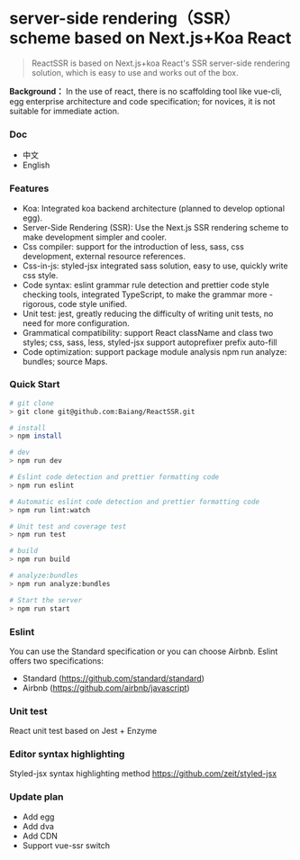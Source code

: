 # server-side rendering（SSR） scheme based on Next.js+Koa React
> ReactSSR is based on Next.js+koa React's SSR server-side rendering solution, which is easy to use and works out of the box.

**Background：** In the use of react, there is no scaffolding tool like vue-cli, egg enterprise architecture and code specification; for novices, it is not suitable for immediate action.

### Doc
- 中文
- English

### Features
- Koa: Integrated koa backend architecture (planned to develop optional egg).
- Server-Side Rendering (SSR): Use the Next.js SSR rendering scheme to make development simpler and cooler.
- Css compiler: support for the introduction of less, sass, css development, external resource references.
- Css-in-js: styled-jsx integrated sass solution, easy to use, quickly write css style.
- Code syntax: eslint grammar rule detection and prettier code style checking tools, integrated TypeScript, to make the grammar more - rigorous, code style unified.
- Unit test: jest, greatly reducing the difficulty of writing unit tests, no need for more configuration.
- Grammatical compatibility: support React className and class two styles; css, sass, less, styled-jsx support autoprefixer prefix auto-fill
- Code optimization: support package module analysis npm run analyze: bundles; source Maps.

### Quick Start

```bash
# git clone
> git clone git@github.com:Baiang/ReactSSR.git

# install
> npm install

# dev
> npm run dev

# Eslint code detection and prettier formatting code
> npm run eslint

# Automatic eslint code detection and prettier formatting code
> npm run lint:watch

# Unit test and coverage test
> npm run test

# build
> npm run build

# analyze:bundles
> npm run analyze:bundles

# Start the server
> npm run start
```


### Eslint
You can use the Standard specification or you can choose Airbnb. Eslint offers two specifications:
- Standard (https://github.com/standard/standard)
- Airbnb (https://github.com/airbnb/javascript)

### Unit test
React unit test based on Jest + Enzyme

### Editor syntax highlighting
Styled-jsx syntax highlighting method https://github.com/zeit/styled-jsx

### Update plan
- Add egg
- Add dva
- Add CDN
- Support vue-ssr switch
